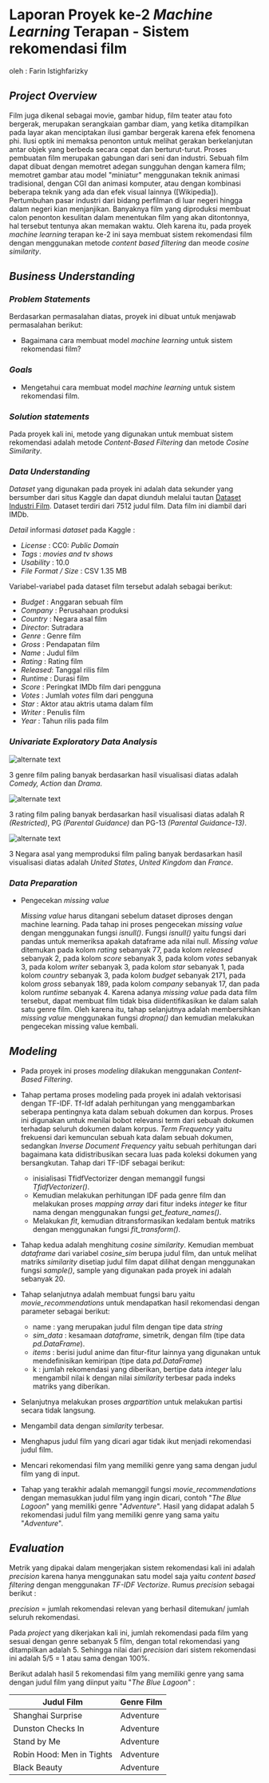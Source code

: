 # Laporan Proyek ke-2 *Machine Learning* Terapan - Sistem rekomendasi film 
oleh : Farin Istighfarizky

## ***Project Overview***
Film juga dikenal sebagai movie, gambar hidup, film teater atau foto bergerak, merupakan serangkaian gambar diam, yang ketika ditampilkan pada layar akan menciptakan ilusi gambar bergerak karena efek fenomena phi. Ilusi optik ini memaksa penonton untuk melihat gerakan berkelanjutan antar objek yang berbeda secara cepat dan berturut-turut. Proses pembuatan film merupakan gabungan dari seni dan industri. Sebuah film dapat dibuat dengan memotret adegan sungguhan dengan kamera film; memotret gambar atau model "miniatur" menggunakan teknik animasi tradisional, dengan CGI dan animasi komputer, atau dengan kombinasi beberapa teknik yang ada dan efek visual lainnya ([Wikipedia]). Pertumbuhan pasar industri dari bidang perfilman di luar negeri hingga dalam negeri kian menjanjikan. Banyaknya film yang diproduksi membuat calon penonton kesulitan dalam menentukan film yang akan ditontonnya, hal tersebut tentunya akan memakan waktu. Oleh karena itu, pada proyek _machine learning_ terapan ke-2 ini saya membuat sistem rekomendasi film dengan menggunakan metode _content based filtering_ dan meode _cosine similarity_.

## ***Business Understanding***
### ***Problem Statements***
Berdasarkan permasalahan diatas, proyek ini dibuat untuk menjawab permasalahan berikut:
- Bagaimana cara membuat model _machine learning_ untuk sistem rekomendasi film?

### ***Goals***
- Mengetahui cara membuat model _machine learning_ untuk sistem rekomendasi film.

### ***Solution statements***
Pada proyek kali ini, metode yang digunakan untuk membuat sistem rekomendasi adalah metode *Content-Based Filtering* dan metode *Cosine Similarity*.

### ***Data Understanding***
*Dataset* yang digunakan pada proyek ini adalah data sekunder yang bersumber dari situs Kaggle dan dapat diunduh melalui tautan [Dataset Industri Film](https://www.kaggle.com/danielgrijalvas/movies). Dataset terdiri dari 7512 judul film. Data film ini diambil dari IMDb.

*Detail* informasi *dataset* pada Kaggle :
* *License*            : CC0: *Public Domain*
* *Tags*               : *movies and tv shows*
* *Usability*          : 10.0
* *File Format / Size* : CSV 1.35 MB

Variabel-variabel pada dataset film tersebut adalah sebagai berikut:
- *Budget*  : Anggaran sebuah film
- *Company* : Perusahaan produksi
- *Country* : Negara asal film
- *Director*: Sutradara
- *Genre*   : Genre film
- *Gross*   : Pendapatan film
- *Name*    : Judul film
- *Rating*  : Rating film
- *Released*: Tanggal rilis film
- *Runtime* : Durasi film
- *Score*   : Peringkat IMDb film dari pengguna
- *Votes*   : Jumlah *votes* film dari pengguna
- *Star*    : Aktor atau aktris utama dalam film 
- *Writer*  : Penulis film
- *Year*    : Tahun rilis pada film

### ***Univariate Exploratory Data Analysis***
![alternate text](https://raw.githubusercontent.com/Farinist/MLT/main/pic/pic4.png)

3 genre film paling banyak berdasarkan hasil visualisasi diatas adalah *Comedy, Action* dan *Drama*. 

![alternate text](https://raw.githubusercontent.com/Farinist/MLT/main/pic/pic5.png)

3 rating film paling banyak berdasarkan hasil visualisasi diatas adalah R *(Restricted)*, PG *(Parental Guidance)* dan PG-13 *(Parental Guidance-13)*. 

![alternate text](https://raw.githubusercontent.com/Farinist/MLT/main/pic/pic6.png)

3 Negara asal yang memproduksi film paling banyak berdasarkan hasil visualisasi diatas adalah *United States*, *United Kingdom* dan *France*. 

### ***Data Preparation***
- Pengecekan *missing value*

  _Missing value_ harus ditangani sebelum dataset diproses dengan machine learning. Pada tahap ini proses pengecekan *missing value* dengan menggunakan fungsi _isnull()_. Fungsi _isnull()_ yaitu fungsi dari pandas untuk memeriksa apakah dataframe ada nilai null. _Missing value_ ditemukan pada kolom _rating_ sebanyak 77, pada kolom _released_ sebanyak 2, pada kolom _score_ sebanyak 3, pada kolom _votes_ sebanyak 3, pada kolom _writer_ sebanyak 3, pada kolom _star_ sebanyak 1, pada kolom _country_ sebanyak 3, pada kolom _budget_ sebanyak 2171, pada kolom _gross_ sebanyak 189, pada kolom _company_ sebanyak 17, dan pada kolom _runtime_ sebanyak 4. Karena adanya _missing value_ pada data film tersebut, dapat membuat film tidak bisa diidentifikasikan ke dalam salah satu genre film. Oleh karena itu, tahap selanjutnya adalah membersihkan *missing value* menggunakan fungsi *dropna()* dan kemudian melakukan pengecekan missing value kembali.

## ***Modeling***
- Pada proyek ini proses *modeling* dilakukan menggunakan *Content-Based Filtering*.

- Tahap pertama proses modeling pada proyek ini adalah vektorisasi dengan TF-IDF. Tf-Idf adalah perhitungan yang menggambarkan seberapa pentingnya kata dalam sebuah dokumen dan korpus. Proses ini digunakan untuk menilai bobot relevansi term dari sebuah dokumen terhadap seluruh dokumen dalam korpus. *Term Frequency* yaitu frekuensi dari kemunculan sebuah kata dalam sebuah dokumen, sedangkan *Inverse Document Frequency* yaitu sebuah perhitungan dari bagaimana kata didistribusikan secara luas pada koleksi dokumen yang bersangkutan. Tahap dari TF-IDF sebagai berikut:
  - inisialisasi TfidfVectorizer dengan memanggil fungsi *TfidfVectorizer()*.
  - Kemudian melakukan perhitungan IDF pada genre film dan melakukan proses *mapping array* dari fitur indeks *integer* ke fitur nama dengan menggunakan fungsi *get_feature_names()*.
  - Melakukan *fit*, kemudian ditransformasikan kedalam bentuk matriks dengan menggunakan fungsi *fit_transform()*.

- Tahap kedua adalah menghitung *cosine similarity*. Kemudian membuat *dataframe* dari variabel *cosine_sim* berupa judul film, dan untuk melihat matriks *similarity* disetiap judul film dapat dilihat dengan menggunakan fungsi *sample()*, sample yang digunakan pada proyek ini adalah sebanyak 20.

- Tahap selanjutnya adalah membuat fungsi baru yaitu *movie_recommendations* untuk mendapatkan hasil rekomendasi dengan parameter sebagai berikut:
  - name       : yang merupakan judul film dengan tipe data *string*
  - *sim_data* : kesamaan *dataframe*, simetrik, dengan film (tipe data *pd.DataFrame*).
  - *items*    : berisi judul anime dan fitur-fitur lainnya yang digunakan untuk mendefinisikan kemiripan (tipe data *pd.DataFrame*)
  - k          : jumlah rekomendasi yang diberikan, bertipe data *integer* lalu mengambil nilai k dengan nilai *similarity* terbesar pada indeks matriks yang diberikan.

- Selanjutnya melakukan proses *argpartition* untuk melakukan partisi secara tidak langsung. 
- Mengambil data dengan *similarity* terbesar.
- Menghapus judul film yang dicari agar tidak ikut menjadi rekomendasi judul film.
- Mencari rekomendasi film yang memiliki genre yang sama dengan judul film yang di input.
- Tahap yang terakhir adalah memanggil fungsi *movie_recommendations* dengan memasukkan judul film yang ingin dicari, contoh "*The Blue Lagoon*" yang memiliki genre "*Adventure*". Hasil yang didapat adalah 5 rekomendasi judul film yang memiliki genre yang sama yaitu "*Adventure*".

## ***Evaluation***
Metrik yang dipakai dalam mengerjakan sistem rekomendasi kali ini adalah *precision* karena hanya menggunakan satu model saja yaitu _content based filtering_ dengan menggunakan _TF-IDF Vectorize_. Rumus *precision* sebagai berikut :

*precision* = jumlah rekomendasi relevan yang berhasil ditemukan/ jumlah seluruh rekomendasi.

Pada *project* yang dikerjakan kali ini, jumlah rekomendasi pada film yang sesuai dengan genre sebanyak 5 film, dengan total rekomendasi yang ditampilkan adalah 5. Sehingga nilai dari *precision* dari sistem rekomendasi ini adalah 5/5 = 1 atau sama dengan 100%.

Berikut adalah hasil 5 rekomendasi film yang memiliki genre yang sama dengan judul film yang diinput yaitu "*The Blue Lagoon*" :

Judul Film                      | Genre Film
--------------------------------| -----------
Shanghai Surprise	              | Adventure
Dunston Checks In	              | Adventure
Stand by Me	                    | Adventure
Robin Hood: Men in Tights	      | Adventure
Black Beauty	                  | Adventure
